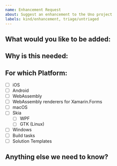 ```yaml
---
name: Enhancement Request
about: Suggest an enhancement to the Uno project
labels: kind/enhancement, triage/untriaged
---
```


<!-- Please only use this template for submitting enhancement requests -->

## What would you like to be added:

## Why is this needed:

## For which Platform:

- [ ] iOS
- [ ] Android
- [ ] WebAssembly
- [ ] WebAssembly renderers for Xamarin.Forms
- [ ] macOS
- [ ] Skia
  - [ ] WPF
  - [ ] GTK (Linux)
- [ ] Windows
- [ ] Build tasks
- [ ] Solution Templates

## Anything else we need to know?

